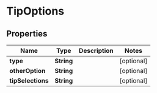 

# TipOptions


## Properties

| Name | Type | Description | Notes |
|------------ | ------------- | ------------- | -------------|
|**type** | **String** |  |  [optional] |
|**otherOption** | **String** |  |  [optional] |
|**tipSelections** | **String** |  |  [optional] |



